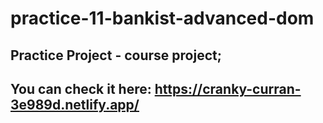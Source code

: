 # practice-11-bankist-advanced-dom

## Practice Project - course project;
## You can check it here: https://cranky-curran-3e989d.netlify.app/
